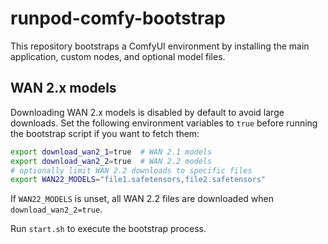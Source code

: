 # runpod-comfy-bootstrap

This repository bootstraps a ComfyUI environment by installing the main
application, custom nodes, and optional model files.

## WAN 2.x models

Downloading WAN 2.x models is disabled by default to avoid large downloads.
Set the following environment variables to `true` before running the
bootstrap script if you want to fetch them:

```bash
export download_wan2_1=true  # WAN 2.1 models
export download_wan2_2=true  # WAN 2.2 models
# optionally limit WAN 2.2 downloads to specific files
export WAN22_MODELS="file1.safetensors,file2.safetensors"
```

If `WAN22_MODELS` is unset, all WAN 2.2 files are downloaded when
`download_wan2_2=true`.

Run `start.sh` to execute the bootstrap process.

